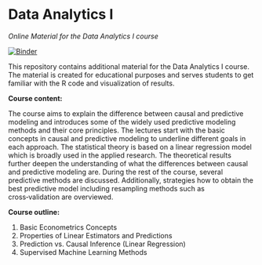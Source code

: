 # Data Analytics I
*Online Material for the Data Analytics I course*

[![Binder](https://mybinder.org/badge_logo.svg)](https://mybinder.org/v2/gh/JMareckova/Data_Analytics_I)

This repository contains additional material for the Data Analytics I course. The material is created for educational purposes and serves students to get familiar with the R code and visualization of results.

**Course content:**

The course aims to explain the difference between causal and predictive modeling and introduces some of the widely used predictive modeling methods and their core principles. The lectures start with the basic concepts in causal and predictive modeling to underline different goals in each approach. The statistical theory is based on a linear regression model which is broadly used in the applied research. The theoretical results further deepen the understanding of what the differences between causal and predictive modeling are. During the rest of the course, several predictive methods are discussed. Additionally, strategies how to obtain the best predictive model including resampling methods such as cross‑validation are overviewed.

**Course outline:**
1. Basic Econometrics Concepts
2. Properties of Linear Estimators and Predictions
3. Prediction vs. Causal Inference (Linear Regression)
4. Supervised Machine Learning Methods
